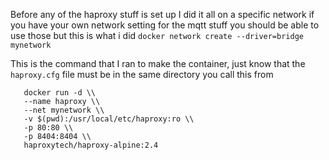 Before any of the haproxy stuff is set up I did it all on a specific network if 
you have your own network setting for the mqtt stuff you should be able to use those
but this is what i did `docker network create --driver=bridge mynetwork`

This is the command that I ran to make the container, 
just know that the `haproxy.cfg` file must be in the same directory you call this from
```
   docker run -d \\
   --name haproxy \\
   --net mynetwork \\
   -v $(pwd):/usr/local/etc/haproxy:ro \\
   -p 80:80 \\
   -p 8404:8404 \\
   haproxytech/haproxy-alpine:2.4
```